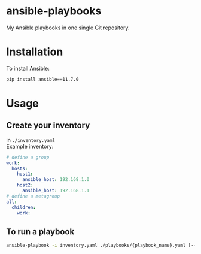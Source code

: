 # ansible-playbooks
My Ansible playbooks in one single Git repository.

# Installation
To install Ansible:
```bash
pip install ansible==11.7.0
```

# Usage
## Create your inventory
in `./inventory.yaml`  
Example inventory:
```yaml
# define a group
work:
  hosts:
    host1:
      ansible_host: 192.168.1.0
    host2:
      ansible_host: 192.168.1.1
# define a metagroup
all:
  children:
    work:
```

## To run a playbook
```bash
ansible-playbook -i inventory.yaml ./playbooks/{playbook_name}.yaml [--limit host_or_group]
```
